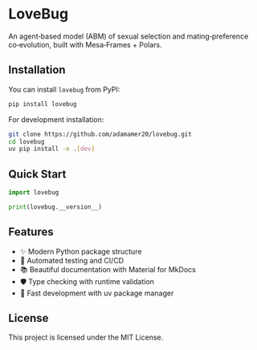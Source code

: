 # LoveBug

An agent‑based model (ABM) of sexual selection and mating‑preference co‑evolution, built with Mesa‑Frames + Polars.

## Installation

You can install `lovebug` from PyPI:

```bash
pip install lovebug
```

For development installation:

```bash
git clone https://github.com/adamamer20/lovebug.git
cd lovebug
uv pip install -e .[dev]
```

## Quick Start

```python
import lovebug

print(lovebug.__version__)
```

## Features

- ✨ Modern Python package structure
- 🔧 Automated testing and CI/CD
- 📚 Beautiful documentation with Material for MkDocs
- 🛡️ Type checking with runtime validation
- 🚀 Fast development with uv package manager

## License

This project is licensed under the MIT License.
